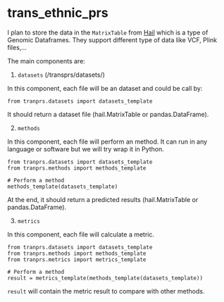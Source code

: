 # trans_ethnic_prs

I plan to store the data in the `MatrixTable` from [Hail](https://hail.is/docs/0.2/overview/matrix_table.html?highlight=matrix%20table) which is a type of Genomic Dataframes. They support different type of data like VCF, Plink files,...

The main components are:

1. `datasets` (/transprs/datasets/)

In this component, each file will be an dataset and could be call by:

```
from tranprs.datasets import datasets_template
```

It should return a dataset file (hail.MatrixTable or pandas.DataFrame).

2. `methods`

In this component, each file will perform an method. It can run in any language or software but we will try wrap it in Python.

```
from tranprs.datasets import datasets_template
from tranprs.methods import methods_template

# Perform a method
methods_template(datasets_template)
```

At the end, it should return a predicted results (hail.MatrixTable or pandas.DataFrame).

3. `metrics`

In this component, each file will calculate a metric.

```
from tranprs.datasets import datasets_template
from tranprs.methods import methods_template
from tranprs.metrics import metrics_template

# Perform a method
result = metrics_template(methods_template(datasets_template))
```

`result` will contain the metric result to compare with other methods.
